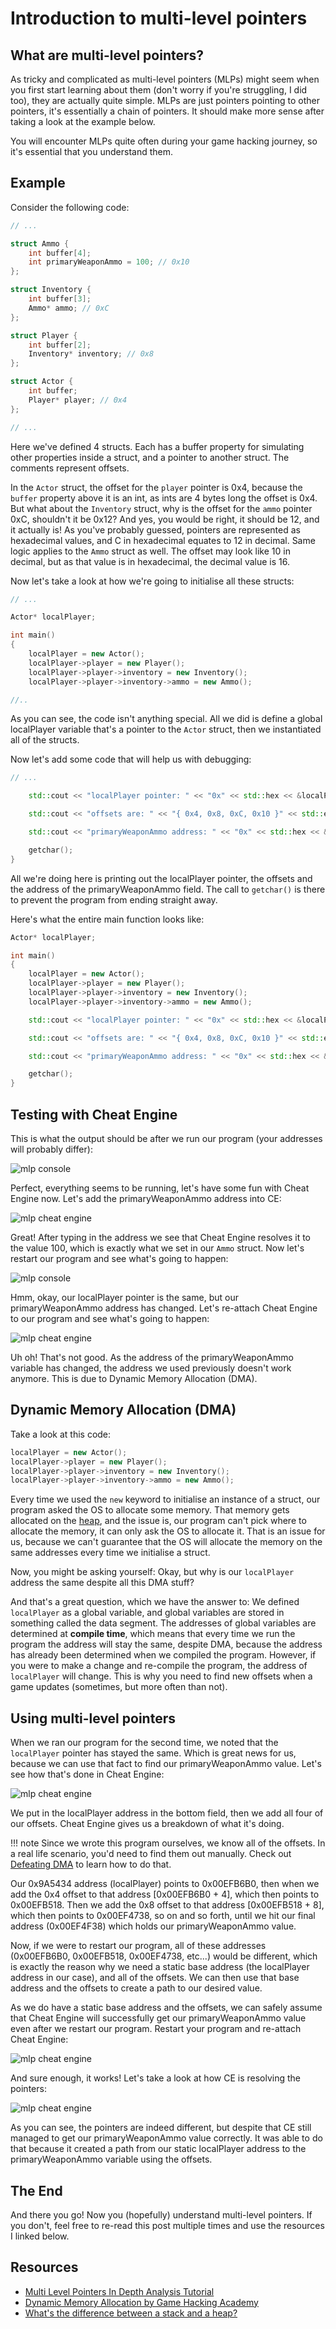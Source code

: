 # Introduction to multi-level pointers 

## What are multi-level pointers?
As tricky and complicated as multi-level pointers (MLPs) might seem when you first start learning about them (don't worry if you're struggling, I did too), they are actually quite simple. MLPs are just pointers pointing to other pointers, it's essentially a chain of pointers. It should make more sense after taking a look at the example below.

You will encounter MLPs quite often during your game hacking journey, so it's essential that you understand them.

## Example
Consider the following code:

```cpp title="mlp.cpp"
// ...

struct Ammo {
    int buffer[4];
    int primaryWeaponAmmo = 100; // 0x10
};

struct Inventory {
    int buffer[3];
    Ammo* ammo; // 0xC
};

struct Player {
    int buffer[2];
    Inventory* inventory; // 0x8
};

struct Actor {
    int buffer;
    Player* player; // 0x4
};

// ...
```

Here we've defined 4 structs. Each has a buffer property for simulating other properties inside a struct, and a pointer to another struct. The comments represent offsets.

In the `Actor` struct, the offset for the `player` pointer is 0x4, because the `buffer` property above it is an int, as ints are 4 bytes long the offset is 0x4. But what about the `Inventory` struct, why is the offset for the `ammo` pointer 0xC, shouldn't it be 0x12? And yes, you would be right, it should be 12, and it actually is! As you've probably guessed, pointers are represented as hexadecimal values, and C in hexadecimal equates to 12 in decimal. Same logic applies to the `Ammo` struct as well. The offset may look like 10 in decimal, but as that value is in hexadecimal, the decimal value is 16.

Now let's take a look at how we're going to initialise all these structs:

```cpp title="mlp.cpp"
// ...

Actor* localPlayer;

int main()
{
    localPlayer = new Actor();
    localPlayer->player = new Player();
    localPlayer->player->inventory = new Inventory();
    localPlayer->player->inventory->ammo = new Ammo();

//..
```

As you can see, the code isn't anything special. All we did is define a global localPlayer variable that's a pointer to the `Actor` struct, then we instantiated all of the structs.

Now let's add some code that will help us with debugging:

```cpp title="mlp.cpp"
// ...

    std::cout << "localPlayer pointer: " << "0x" << std::hex << &localPlayer << std::endl << std::endl;

    std::cout << "offsets are: " << "{ 0x4, 0x8, 0xC, 0x10 }" << std::endl << std::endl;

    std::cout << "primaryWeaponAmmo address: " << "0x" << std::hex << &localPlayer->player->inventory->ammo->primaryWeaponAmmo << std::endl << std::endl;

    getchar();
}
```

All we're doing here is printing out the localPlayer pointer, the offsets and the address of the primaryWeaponAmmo field. The call to `getchar()` is there to prevent the program from ending straight away.

Here's what the entire main function looks like:

```cpp title="mlp.cpp"
Actor* localPlayer;

int main()
{
    localPlayer = new Actor();
    localPlayer->player = new Player();
    localPlayer->player->inventory = new Inventory();
    localPlayer->player->inventory->ammo = new Ammo();

    std::cout << "localPlayer pointer: " << "0x" << std::hex << &localPlayer << std::endl << std::endl;

    std::cout << "offsets are: " << "{ 0x4, 0x8, 0xC, 0x10 }" << std::endl << std::endl;

    std::cout << "primaryWeaponAmmo address: " << "0x" << std::hex << &localPlayer->player->inventory->ammo->primaryWeaponAmmo << std::endl << std::endl;

    getchar();
}
```

## Testing with Cheat Engine
This is what the output should be after we run our program (your addresses will probably differ):

![mlp console](/assets/images/mlp-console1.png)

Perfect, everything seems to be running, let's have some fun with Cheat Engine now. Let's add the primaryWeaponAmmo address into CE:

![mlp cheat engine](/assets/images/mlp-ce1.png)

Great! After typing in the address we see that Cheat Engine resolves it to the value 100, which is exactly what we set in our `Ammo` struct. Now let's restart our program and see what's going to happen:

![mlp console](/assets/images/mlp-console2.png)

Hmm, okay, our localPlayer pointer is the same, but our primaryWeaponAmmo address has changed. Let's re-attach Cheat Engine to our program and see what's going to happen:

![mlp cheat engine](/assets/images/mlp-ce2.png)

Uh oh! That's not good. As the address of the primaryWeaponAmmo variable has changed, the address we used previously doesn't work anymore. This is due to Dynamic Memory Allocation (DMA).

## Dynamic Memory Allocation (DMA)
Take a look at this code:

```cpp title="mlp.cpp"
localPlayer = new Actor();
localPlayer->player = new Player();
localPlayer->player->inventory = new Inventory();
localPlayer->player->inventory->ammo = new Ammo();
```

Every time we used the `new` keyword to initialise an instance of a struct, our program asked the OS to allocate some memory. That memory gets allocated on the [heap](https://www.programmerinterview.com/data-structures/difference-between-stack-and-heap), and the issue is, our program can't pick where to allocate the memory, it can only ask the OS to allocate it. That is an issue for us, because we can't guarantee that the OS will allocate the memory on the same addresses every time we initialise a struct.

Now, you might be asking yourself: Okay, but why is our `localPlayer` address the same despite all this DMA stuff? 

And that's a great question, which we have the answer to: We defined `localPlayer` as a global variable, and global variables are stored in something called the data segment. The addresses of global variables are determined at **compile time**, which means that every time we run the program the address will stay the same, despite DMA, because the address has already been determined when we compiled the program. However, if you were to make a change and re-compile the program, the address of `localPlayer` will change. This is why you need to find new offsets when a game updates (sometimes, but more often than not).

## Using multi-level pointers
When we ran our program for the second time, we noted that the `localPlayer` pointer has stayed the same. Which is great news for us, because we can use that fact to find our primaryWeaponAmmo value. Let's see how that's done in Cheat Engine:

![mlp cheat engine](/assets/images/mlp-ce3.png)

We put in the localPlayer address in the bottom field, then we add all four of our offsets. Cheat Engine gives us a breakdown of what it's doing.

!!! note
    Since we wrote this program ourselves, we know all of the offsets. In a real life scenario, you'd need to find them out manually. Check out [Defeating DMA](/binary_exploatation/buffer_overflow) to learn how to do that.

Our 0x9A5434 address (localPlayer) points to 0x00EFB6B0, then when we add the 0x4 offset to that address [0x00EFB6B0 + 4], which then points to 0x00EFB518. Then we add the 0x8 offset to that address [0x00EFB518 + 8], which then points to 0x00EF4738, so on and so forth, until we hit our final address (0x00EF4F38) which holds our primaryWeaponAmmo value.

Now, if we were to restart our program, all of these addresses (0x00EFB6B0, 0x00EFB518, 0x00EF4738, etc...) would be different, which is exactly the reason why we need a static base address (the localPlayer address in our case), and all of the offsets. We can then use that base address and the offsets to create a path to our desired value. 

As we do have a static base address and the offsets, we can safely assume that Cheat Engine will successfully get our primaryWeaponAmmo value even after we restart our program. Restart your program and re-attach Cheat Engine:

![mlp cheat engine](/assets/images/mlp-ce4.png)

And sure enough, it works! Let's take a look at how CE is resolving the pointers:

![mlp cheat engine](/assets/images/mlp-ce5.png)

As you can see, the pointers are indeed different, but despite that CE still managed to get our primaryWeaponAmmo value correctly. It was able to do that because it created a path from our static localPlayer address to the primaryWeaponAmmo variable using the offsets.

## The End
And there you go! Now you (hopefully) understand multi-level pointers. If you don't, feel free to re-read this post multiple times and use the resources I linked below.

## Resources
- [Multi Level Pointers In Depth Analysis Tutorial](https://www.youtube.com/watch?v=0iOxUOaogb8)
- [Dynamic Memory Allocation by Game Hacking Academy](https://gamehacking.academy/lesson/2/8)
- [What's the difference between a stack and a heap?](https://www.programmerinterview.com/data-structures/difference-between-stack-and-heap)
